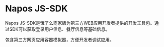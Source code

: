# Napos JS-SDK

Napos JS-SDK是饿了么商家版为第三方WEB应用开发者提供的开发工具包。通过SDK可以获取登录用户信息、餐厅信息等基础信息。

包含第三方网页应用容器模拟器，方便开发者调试应用。